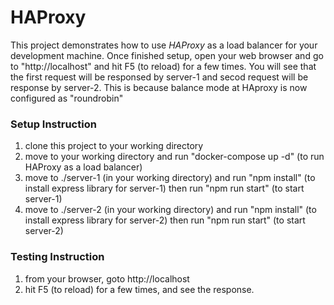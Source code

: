 # HAProxy

This project demonstrates how to use *HAProxy* as a load balancer for your development machine.
Once finished setup, open your web browser and go to "http://localhost" and hit F5 (to reload) for a few times.
You will see that the first request will be responsed by server-1 and secod request will be response by server-2.
This is because balance mode at HAproxy is now configured as "roundrobin"

### Setup Instruction

1. clone this project to your working directory
2. move to your working directory and run "docker-compose up -d" (to run HAProxy as a load balancer)
3. move to ./server-1 (in your working directory) and run "npm install" (to install express library for server-1) then run "npm run start" (to start server-1)
4. move to ./server-2 (in your working directory) and run "npm install" (to install express library for server-2) then run "npm run start" (to start server-2)

### Testing Instruction

1. from your browser, goto http://localhost
2. hit F5 (to reload) for a few times, and see the response.
